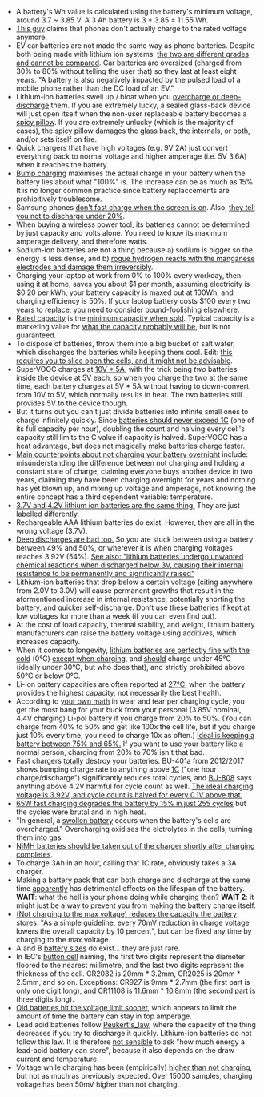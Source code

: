 - A battery's Wh value is calculated using the battery's minimum voltage, around 3.7 ~ 3.85 V. A 3 Ah battery is 3 * 3.85 = 11.55 Wh.
- [This guy](https://old.reddit.com/r/explainlikeimfive/comments/iquiso/eli5_why_is_it_that_you_can_keep_a_house_phone_on/g4v8lqp/?context=10000) claims that phones don't actually charge to the rated voltage anymore.
- EV car batteries are not made the same way as phone batteries. Despite both being made with lithium ion systems, [the two are different grades and cannot be compared](https://batteryuniversity.com/learn/article/why_mobile_phone_batteries_do_not_last_as_long_as_an_ev_battery). Car batteries are oversized (charged from 30% to 80% without telling the user that) so they last at least eight years. "A battery is also negatively impacted by the pulsed load of a mobile phone rather than the DC load of an EV."
- Lithium-ion batteries swell up / bloat when you [overcharge or deep-discharge](https://www.dfrsolutions.com/blog/why-do-lithium-ion-batteries-swell) them. If you are extremely lucky, a sealed glass-back device will just open itself when the non-user replaceable battery becomes a [spicy pillow](https://www.reddit.com/r/spicypillows/). If you are extremely unlucky (which is the majority of cases), the spicy pillow damages the glass back, the internals, or both, and/or sets itself on fire.
- Quick chargers that have high voltages (e.g. 9V 2A) just convert everything back to normal voltage and higher amperage (i.e. 5V 3.6A) when it reaches the battery.
- [Bump charging](https://www.androidpolice.com/2010/12/14/your-battery-gauge-is-lying-to-you-everything-you-need-to-know-about-bump-charging-and-inconsistent-battery-drain/) maximises the actual charge in your battery when the battery lies about what "100%" is. The increase can be as much as 15%. It is no longer common practice since battery replaccements are prohibitively troublesome.
- Samsung phones [don't fast charge when the screen is on](https://www.xda-developers.com/charging-comparison-oneplus-huawei/). Also, [they tell you not to discharge under 20%](https://www.samsung.com/ie/support/mobile-devices/how-can-i-optimise-and-extend-the-battery-life-on-my-samsung-galaxy-smartphone/).
- When buying a wireless power tool, its batteries cannot be determined by just capacity and volts alone. You need to know its maximum amperage delivery, and therefore watts.
- Sodium-ion batteries are not a thing because a) sodium is bigger so the energy is less dense, and b) [rogue hydrogen reacts with the manganese electrodes and damage them irreversibly](https://www.futurity.org/sodium-ion-batteries-hydrogen-2124102/).
- Charging your laptop at work from 0% to 100% every workday, then using it at home, saves you about $1 per month, assuming electricity is $0.20 per kWh, your battery capacity is maxed out at 100Wh, and charging efficiency is 50%. If your laptop battery costs $100 every two years to replace, you need to consider pound-foolishing elsewhere.
- [Rated capacity](https://www.quora.com/What-is-the-difference-between-battery-capacity-and-rated-capacity) is the [minimum capacity when sold](https://news.samsung.com/global/samsung-brings-galaxy-to-more-people-introducing-galaxy-s10-lite-and-note10-lite). Typical capacity is a marketing value for [what the capacity probably will be](https://www.anandtech.com/show/15603/the-samsung-galaxy-s20-s20-ultra-exynos-snapdragon-review-megalomania-devices), but is not guaranteed.
- To dispose of batteries, throw them into a big bucket of salt water, which discharges the batteries while keeping them cool. Edit: [this requires you to slice open the cells, and it might not be advisable](https://forum.flitetest.com/index.php?threads/salt-water-lipo-disposal-bad-idea-or-really-bad-idea.12467/).
- SuperVOOC charges at [10V \* 5A](https://www.youtube.com/watch?v=ODeImrQs3ME), with the trick being _two_ batteries inside the device at 5V each, so when you charge the two at the same time, each battery charges at 5V \* 5A without having to down-convert from 10V to 5V, which normally results in heat. The two batteries still provides 5V to the device though.
- But it turns out you can't just divide batteries into infinite small ones to charge infinitely quickly. Since [batteries should never exceed 1C](https://www.reddit.com/r/Android/comments/gfrzxc/oppo_outright_confirmed_to_us_that_their_40w/) (one of its full capacity per hour), doubling the count and halving every cell's capacity still limits the C value if capacity is halved. SuperVOOC has a heat advantage, but does not magically make batteries charge faster.
- [Main counterpoints about not charging your battery overnight](https://linustechtips.com/main/topic/925633-stop-charging-your-phone-overnight/) include: misunderstanding the difference between not charging and holding a constant state of charge, claiming everyone buys another device in two years, claiming they have been charging overnight for years and nothing has yet blown up, and mixing up voltage and amperage, not knowing the entire concept has a third dependent variable: temperature.
- [3.7V and 4.2V lithium ion batteries are the same thing.](https://learn.adafruit.com/li-ion-and-lipoly-batteries/voltages) They are just labelled differently.
- Rechargeable AAA lithium batteries do exist. However, they are all in the wrong voltage (3.7V).
- [Deep discharges are bad too.](https://apple.stackexchange.com/questions/158465/iphone-6-charging-best-practices) So you are stuck between using a battery between 49% and 50%, or wherever it is when charging voltages reaches 3.92V (54%). [See also: "lithium batteries undergo unwanted chemical reactions when discharged below 3V, causing their internal resistance to be permanently and significantly raised"](https://electronics.stackexchange.com/a/219236)
- Lithium-ion batteries that drop below a certain voltage (citing anywhere from 2.0V to 3.0V) will cause permanent growths that result in the aformentioned increase in internal resistance, potentially shorting the battery, and quicker self-discharge. Don't use these batteries if kept at low voltages for more than a week (if you can even find out).
- At the cost of load capacity, thermal stability, and weight, lithium battery manufacturers can raise the battery voltage using additives, which increases capacity.
- When it comes to longevity, [lithium batteries are perfectly fine with the cold](http://batteryuniversity.com/learn/article/charging_at_high_and_low_temperatures) (0°C) [except when charging](https://electronics.stackexchange.com/questions/263036/why-charging-li-ion-batteries-in-cold-temperatures-would-harm-them), and [should](https://www.xda-developers.com/charging-comparison-oneplus-huawei/) charge under 45°C (ideally under 30°C, but who does that), and strictly prohibited above 50°C or below 0°C.
- Li-ion battery capacities are often reported at [27°C](https://batteryuniversity.com/learn/article/discharging_at_high_and_low_temperatures), when the battery provides the highest capacity, not necessarily the best health.
- According to [your own math](http://imgur.com/xa11NdK) in wear and tear per charging cycle, you get the most bang for your buck from your personal (3.85V nominal, 4.4V charging) Li-pol battery if you charge from 20% to 50%. (You can charge from 40% to 50% and get like 100x the cell life, but if you charge just 10% every time, you need to charge 10x as often.) [Ideal is keeping a battery between 75% and 65%.](http://batteryuniversity.com/learn/article/how_to_prolong_lithium_based_batteries) If you want to use your battery like a normal person, charging from 20% to 70% isn't that bad.
- Fast chargers [totally](http://batteryuniversity.com/learn/article/ultra_fast_chargers) destroy your batteries. BU-401a from 2012/2017 shows bumping charge rate to anything above [1C](batteryuniversity.com/learn/article/what_is_the_c_rate) ("one hour charge/discharge") significantly reduces total cycles, and [BU-808](http://batteryuniversity.com/learn/article/how_to_prolong_lithium_based_batteries) says anything above 4.2V harmful for cycle count as well. [The ideal charging voltage is 3.92V, and cycle count is halved for every 0.1V above that.](https://accubattery.zendesk.com/hc/en-us/articles/210224725-Charging-research-and-methodology)
- [65W fast charging degrades the battery by 15% in just 255 cycles](https://twitter.com/andreif7/status/1287846007917744132?s=09) but the cycles were brutal and in high heat.
- "In general, a [swollen battery](https://www.tekrevue.com/swollen-battery/) occurs when the battery's cells are overcharged." Overcharging oxidises the elctrolytes in the cells, turning them into gas.
- [NiMH batteries should be taken out of the charger shortly after charging completes](http://batteryuniversity.com/learn/article/do_and_dont_battery_table).
- To charge 3Ah in an hour, calling that 1C rate, obviously takes a 3A charger.
- Making a battery pack that can both charge and discharge at the same time [apparently](https://www.anker.com/products/A1272011) has detrimental effects on the lifespan of the battery. **WAIT**: what the hell is your phone doing while charging then? **WAIT 2**: it might just be a way to prevent you from making the battery charge itself.
- [(Not charging to the max voltage) reduces the capacity the battery stores](https://batteryuniversity.com/learn/article/how_to_prolong_lithium_based_batteries). "As a simple guideline, every 70mV reduction in charge voltage lowers the overall capacity by 10 percent", but can be fixed any time by charging to the max voltage.
- A and B [battery sizes](https://en.wikipedia.org/wiki/List_of_battery_sizes) do exist... they are just rare.
- In IEC's [button cell](https://en.wikipedia.org/wiki/List_of_battery_sizes#Lithium_cells) naming, the first two digits represent the diameter floored to the nearest millimetre, and the last two digits represent the thickness of the cell. CR2032 is 20mm * 3.2mm, CR2025 is 20mm * 2.5mm, and so on. Exceptions: CR927 is 9mm * 2.7mm (the first part is only one digit long), and CR11108 is 11.6mm * 10.8mm (the second part is three digits long).
- [Old batteries hit the voltage limit sooner](http://batteryuniversity.com/learn/article/bu_409a_why_do_old_li_ion_batteries_take_long_to_charge), which appears to limit the amount of time the battery can stay in top amperage.
- Lead acid batteries follow [Peukert's_law](https://en.wikipedia.org/wiki/Peukert%27s_law), where the capacity of the thing decreases if you try to discharge it quickly. Lithium-ion batteries do not follow this law. It is therefore [not sensible](https://www.quora.com/What-is-the-average-wattage-on-a-car-battery) to ask "how much energy a lead-acid battery can store", because it also depends on the draw current and temperature.
- Voltage while charging has been (empirically) [higher than not charging](sources/image4.png), but not as much as previously expected. Over 15000 samples, charging voltage has been 50mV higher than not charging.
